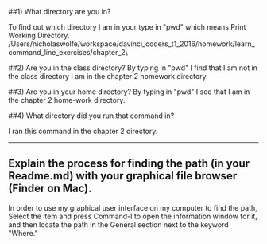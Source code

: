 ##1) What directory are you in?

To find out which directory I am in your type in "pwd" which means Print Working Directory. 
/Users/nicholaswolfe/workspace/davinci_coders_t1_2016/homework/learn_command_line_exercises/chapter_2\

##2) Are you in the class directory? 
By typing in "pwd" I find that I am not in the class directory I am in the chapter 2 homework directory. 

##3) Are you in your home directory? 
By typing in "pwd" I see that I am in the chapter 2 home-work directory.  

##4) What directory did you run that command in?

I ran this command in the chapter 2 directory. 

------
## Explain the process for finding the path (in your Readme.md) with your graphical file browser (Finder on Mac).

In order to use my graphical user interface on my computer to find the path, Select the item and press Command-I to open the information window for it, and then locate the path in the General section next to the keyword "Where."


